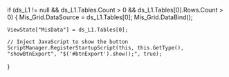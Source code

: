 if (ds_L1 != null && ds_L1.Tables.Count > 0 && ds_L1.Tables[0].Rows.Count > 0)
{
    Mis_Grid.DataSource = ds_L1.Tables[0];
    Mis_Grid.DataBind();

    ViewState["MisData"] = ds_L1.Tables[0];

    // Inject JavaScript to show the button
    ScriptManager.RegisterStartupScript(this, this.GetType(), "showBtnExport", "$('#btnExport').show();", true);
}
